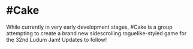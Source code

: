 #Cake
========
While currently in very early development stages, #Cake is a group attempting to create a brand new sidescrolling roguelike-styled game for the 32nd Ludum Jam! Updates to follow!
